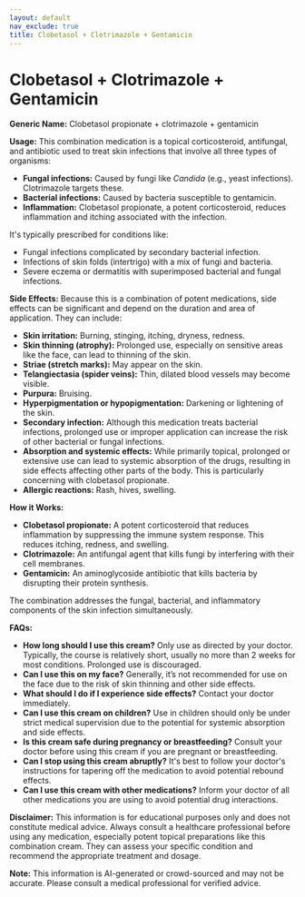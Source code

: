 ```yaml
---
layout: default
nav_exclude: true
title: Clobetasol + Clotrimazole + Gentamicin
---
```


# Clobetasol + Clotrimazole + Gentamicin

**Generic Name:** Clobetasol propionate + clotrimazole + gentamicin

**Usage:** This combination medication is a topical corticosteroid, antifungal, and antibiotic used to treat skin infections that involve all three types of organisms:

* **Fungal infections:** Caused by fungi like *Candida* (e.g., yeast infections).  Clotrimazole targets these.
* **Bacterial infections:**  Caused by bacteria susceptible to gentamicin.
* **Inflammation:**  Clobetasol propionate, a potent corticosteroid, reduces inflammation and itching associated with the infection.

It's typically prescribed for conditions like:

*  Fungal infections complicated by secondary bacterial infection.
*  Infections of skin folds (intertrigo) with a mix of fungi and bacteria.
*  Severe eczema or dermatitis with superimposed bacterial and fungal infections.


**Side Effects:**  Because this is a combination of potent medications, side effects can be significant and depend on the duration and area of application.  They can include:

* **Skin irritation:** Burning, stinging, itching, dryness, redness.
* **Skin thinning (atrophy):** Prolonged use, especially on sensitive areas like the face, can lead to thinning of the skin.
* **Striae (stretch marks):**  May appear on the skin.
* **Telangiectasia (spider veins):** Thin, dilated blood vessels may become visible.
* **Purpura:**  Bruising.
* **Hyperpigmentation or hypopigmentation:** Darkening or lightening of the skin.
* **Secondary infection:** Although this medication treats bacterial infections, prolonged use or improper application can increase the risk of other bacterial or fungal infections.
* **Absorption and systemic effects:** While primarily topical, prolonged or extensive use can lead to systemic absorption of the drugs, resulting in side effects affecting other parts of the body.  This is particularly concerning with clobetasol propionate.
* **Allergic reactions:**  Rash, hives, swelling.

**How it Works:**

* **Clobetasol propionate:**  A potent corticosteroid that reduces inflammation by suppressing the immune system response. This reduces itching, redness, and swelling.
* **Clotrimazole:** An antifungal agent that kills fungi by interfering with their cell membranes.
* **Gentamicin:** An aminoglycoside antibiotic that kills bacteria by disrupting their protein synthesis.

The combination addresses the fungal, bacterial, and inflammatory components of the skin infection simultaneously.

**FAQs:**

* **How long should I use this cream?**  Only use as directed by your doctor.  Typically, the course is relatively short, usually no more than 2 weeks for most conditions. Prolonged use is discouraged.
* **Can I use this on my face?**  Generally, it’s not recommended for use on the face due to the risk of skin thinning and other side effects.
* **What should I do if I experience side effects?**  Contact your doctor immediately.
* **Can I use this cream on children?**  Use in children should only be under strict medical supervision due to the potential for systemic absorption and side effects.
* **Is this cream safe during pregnancy or breastfeeding?**  Consult your doctor before using this cream if you are pregnant or breastfeeding.
* **Can I stop using this cream abruptly?**  It's best to follow your doctor's instructions for tapering off the medication to avoid potential rebound effects.
* **Can I use this cream with other medications?**  Inform your doctor of all other medications you are using to avoid potential drug interactions.


**Disclaimer:** This information is for educational purposes only and does not constitute medical advice.  Always consult a healthcare professional before using any medication, especially potent topical preparations like this combination cream.  They can assess your specific condition and recommend the appropriate treatment and dosage.


**Note:** This information is AI-generated or crowd-sourced and may not be accurate. Please consult a medical professional for verified advice.